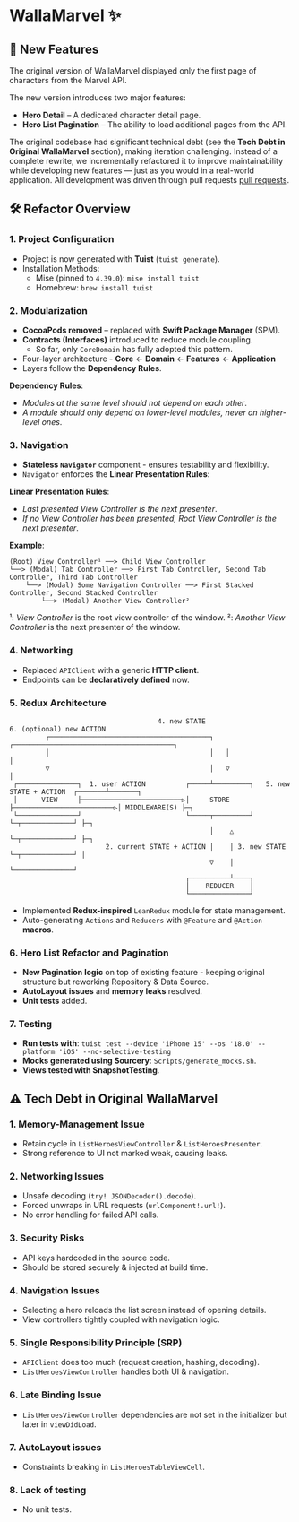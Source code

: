 # WallaMarvel ✨

## 🚀 New Features

The original version of WallaMarvel displayed only the first page of characters from the Marvel API.

The new version introduces two major features:

- **Hero Detail** – A dedicated character detail page.
- **Hero List Pagination** – The ability to load additional pages from the API.

The original codebase had significant technical debt (see the **Tech Debt in Original WallaMarvel** section), making iteration challenging. Instead of a complete rewrite, we incrementally refactored it to improve maintainability while developing new features — just as you would in a real-world application. All development was driven through pull requests [pull requests](https://github.com/hectr/WallaMarvel/pulls?q=is%3Apr+is%3Aclosed).

## 🛠️ Refactor Overview

### 1. Project Configuration

- Project is now generated with **Tuist** (`tuist generate`).
- Installation Methods:
    - Mise (pinned to `4.39.0`): `mise install tuist`
    - Homebrew: `brew install tuist`

### 2. Modularization

- **CocoaPods removed** – replaced with **Swift Package Manager** (SPM).
- **Contracts (Interfaces)** introduced to reduce module coupling.
    - So far, only `CoreDomain` has fully adopted this pattern.
- Four-layer architecture - **Core** ← **Domain** ← **Features** ← **Application**
- Layers follow the **Dependency Rules**.

**Dependency Rules**:

   - _Modules at the same level should not depend on each other_.
   - _A module should only depend on lower-level modules, never on higher-level ones_.

### 3. Navigation

- **Stateless `Navigator`** component - ensures testability and flexibility.
- `Navigator` enforces the **Linear Presentation Rules**: 
 
**Linear Presentation Rules**:

- _Last presented View Controller is the next presenter_.
- _If no View Controller has been presented, Root View Controller is the next presenter_.

**Example**:

```
(Root) View Controller¹ ──> Child View Controller
└──> (Modal) Tab Controller ──> First Tab Controller, Second Tab Controller, Third Tab Controller
    └──> (Modal) Some Navigation Controller ──> First Stacked Controller, Second Stacked Controller
        └──> (Modal) Another View Controller²
```
¹: _View Controller_ is the root view controller of the window.
²: _Another View Controller_ is the next presenter of the window.

### 4. Networking

- Replaced `APIClient` with a generic **HTTP client**.
- Endpoints can be **declaratively defined** now.

### 5. Redux Architecture

 ```
                                      4. new STATE                     6. (optional) new ACTION
          ┌────────────────────────────────────────┐   ┌────────────────────────────────────────┐
          │                                        │   │                                        │
          ▽                                        │   ▽                                        │
  ┌───────────────┐  1. user ACTION          ┌─────┴─────────┐   5. new STATE + ACTION  ┌───────┴───────┐
  │      VIEW     ├─────────────────────────▷│     STORE     ├─────────────────────────▷│ MIDDLEWARE(S) ├─┐
  └───────────────┘                          └─────┬─────────┘                          └─┬─────────────┘ ├─┐
                                                   │    △                                 └─┬─────────────┘ ├─┐
                         2. current STATE + ACTION │    │ 3. new STATE                      └─┬─────────────┘ │
                                                   ▽    │                                     └───────────────┘
                                             ┌──────────┴────┐
                                             │    REDUCER    │
                                             └───────────────┘
 ```

- Implemented **Redux-inspired** `LeanRedux` module for state management.
- Auto-generating `Actions` and `Reducers` with `@Feature` and `@Action` **macros**.

### 6. Hero List Refactor and Pagination

- **New Pagination logic** on top of existing feature - keeping original structure but reworking Repository & Data Source.
- **AutoLayout issues** and **memory leaks** resolved.
- **Unit tests** added.

### 7. Testing

- **Run tests with**: `tuist test --device 'iPhone 15' --os '18.0' --platform 'iOS' --no-selective-testing`
- **Mocks generated using Sourcery**: `Scripts/generate_mocks.sh`.
- **Views tested with SnapshotTesting**.

## ⚠️ Tech Debt in Original WallaMarvel

### 1. Memory-Management Issue
- Retain cycle in `ListHeroesViewController` & `ListHeroesPresenter`.
- Strong reference to UI not marked weak, causing leaks.
    
### 2. Networking Issues
- Unsafe decoding (`try! JSONDecoder().decode`).
- Forced unwraps in URL requests (`urlComponent!.url!`).
- No error handling for failed API calls.
    
### 3. Security Risks
- API keys hardcoded in the source code.
- Should be stored securely & injected at build time.
    
### 4. Navigation Issues
- Selecting a hero reloads the list screen instead of opening details.
- View controllers tightly coupled with navigation logic.

### 5. Single Responsibility Principle (SRP)
- `APIClient` does too much (request creation, hashing, decoding).
- `ListHeroesViewController` handles both UI & navigation.
    
### 6. Late Binding Issue
- `ListHeroesViewController` dependencies are not set in the initializer but later in `viewDidLoad`.

### 7. AutoLayout issues
- Constraints breaking in `ListHeroesTableViewCell`.
    
### 8. Lack of testing
- No unit tests.
